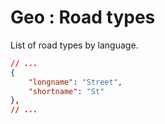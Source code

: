 # Geo : Road types

List of road types by language.

```json
// ...
{
    "longname": "Street",
    "shortname": "St"
},
// ...
```